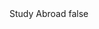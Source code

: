 <?xml version="1.0" encoding="UTF-8"?>
<CustomMetadata xmlns="http://soap.sforce.com/2006/04/metadata">
    <label>Study Abroad</label>
    <protected>false</protected>
</CustomMetadata>
